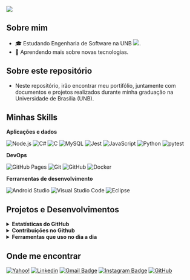 ![](https://komarev.com/ghpvc/?username=JoaoEduardoP&color=006bed)

## Sobre mim

- 🎓 Estudando Engenharia de Software na UNB ![]([https://avatars.githubusercontent.com/u/78875892?v=4](http://repositoriocovid19.unb.br/wp-content/uploads/2020/03/cropped-Logo_UnB_pequena-5.png)).
- 🌱 Aprendendo mais sobre novas tecnologias.

## Sobre este repositório

- Neste repositório, irão encontrar meu portifólio, juntamente com documentos e projetos realizados durante minha graduação na Universidade de Brasília (UNB).

## Minhas Skills

**Aplicações e dados**

![Node.js](https://img.shields.io/badge/Node.js-5FA04E.svg?style=for-the-badge&logo=nodedotjs&logoColor=white)
![C#](https://img.shields.io/badge/c%23-%23239120.svg?style=for-the-badge&logo=csharp&logoColor=white)
![C](https://img.shields.io/badge/C-A8B9CC.svg?style=for-the-badge&logo=C&logoColor=black)
![MySQL](https://img.shields.io/badge/MySQL-4479A1.svg?style=for-the-badge&logo=MySQL&logoColor=white)
![Jest](https://img.shields.io/badge/Jest-C21325.svg?style=for-the-badge&logo=Jest&logoColor=white)
![JavaScript](https://img.shields.io/badge/JavaScript-F7DF1E.svg?style=for-the-badge&logo=JavaScript&logoColor=black)
![Python](https://img.shields.io/badge/Python-3776AB.svg?style=for-the-badge&logo=Python&logoColor=white)
![pytest](https://img.shields.io/badge/Pytest-0A9EDC.svg?style=for-the-badge&logo=Pytest&logoColor=white)

**DevOps**

![GitHub Pages](https://img.shields.io/badge/GitHub%20Pages-222222.svg?style=for-the-badge&logo=GitHub-Pages&logoColor=white)
![Git](https://img.shields.io/badge/-Git-333333?style=flat&logo=git)
![GitHub](https://img.shields.io/badge/-GitHub-333333?style=flat&logo=github)
![Docker](https://img.shields.io/badge/-Docker-333333?style=flat&logo=docker)

**Ferramentas de desenvolvimento**

![Android Studio](https://img.shields.io/badge/Android%20Studio-3DDC84.svg?style=for-the-badge&logo=Android-Studio&logoColor=white)
![Visual Studio Code](https://img.shields.io/badge/-Visual%20Studio%20Code-333333?style=flat&logo=visual-studio-code&logoColor=007ACC)
![Eclipse](https://img.shields.io/badge/-Eclipse-333333?style=flat&logo=eclipse-ide&logoColor=2C2255)

## Projetos e Desenvolvimentos
<details>
  <summary><b>Estatísticas do GitHub</b></summary>
  <br />
  <img height="180em" src="https://github-readme-stats.vercel.app/api?username=JoaoEduardoP&show_icons=true&hide_border=true&&count_private=true&include_all_commits=true" />
  <img height="180em" src="https://github-readme-stats.vercel.app/api/top-langs/?username=JoaoEduardoP&exclude_repo=KNN-Image-Classification&show_icons=true&hide_border=true&layout=compact&langs_count=8"/>
</details>

<details>
  <summary><b>Contribuições no Github</b></summary>

  <br />
  <img height="180em" src="https://github-readme-streak-stats.herokuapp.com/?user=JoaoEduardoP&hide_border=true" />
</details>

<details>
  <br />
  <summary><b>Ferramentas que uso no dia a dia</b></summary>
  	<ul>
  	    <li><b>OS:</b> Windows11</li>
	    <li><b>Notebook: </b> Acer Nitro 5</li>
  	    <li><b>Browser: </b> Opera</li>
	    <li><b>Editor de Código:</b> VSCode</li>
	</ul>
</details>


## Onde me encontrar

[![Yahoo!](https://img.shields.io/badge/Yahoo!-6001D2?style=for-the-badge&logo=Yahoo!&logoColor=white)](mailto:joaoeduardopereira@yahoo.com.br)
[![Linkedin](https://img.shields.io/badge/-JoaoE-blue?style=flat-square&logo=Linkedin&logoColor=white&link=https://www.linkedin.com/in/joão-eduardo-pereira-rabelo-5a4147252)](https://www.linkedin.com/in/joão-eduardo-pereira-rabelo-5a4147252)
[![Gmail Badge](https://img.shields.io/badge/-je.rabelo60@gmail.com-006bed?style=flat-square&logo=Gmail&logoColor=white&link=mailto:je.rabelo60@gmail.com)](mailto:je.rabelo60@gmail.com)
[![Instagram Badge](https://img.shields.io/badge/-Instagram-e4405f?style=flat-square&logo=Instagram&logoColor=white)](https://instagram.com/joaoed.rabelo/)
[![GitHub](https://img.shields.io/github/followers/iuricode?label=follow&style=social)](https://github.com/JoaoEduardoP)

